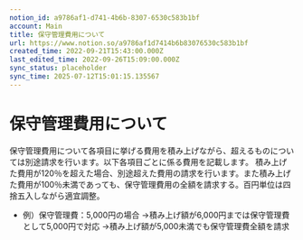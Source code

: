 ```yaml
---
notion_id: a9786af1-d741-4b6b-8307-6530c583b1bf
account: Main
title: 保守管理費用について
url: https://www.notion.so/a9786af1d7414b6b83076530c583b1bf
created_time: 2022-09-21T15:43:00.000Z
last_edited_time: 2022-09-26T15:09:00.000Z
sync_status: placeholder
sync_time: 2025-07-12T15:01:15.135567
---
```

# 保守管理費用について

保守管理費用について各項目に挙げる費用を積み上げながら、超えるものについては別途請求を行います。以下各項目ごとに係る費用を記載します。
積み上げた費用が120％を超えた場合、別途超えた費用の請求を行います。また積み上げた費用が100％未満であっても、保守管理費用の全額を請求する。百円単位は四捨五入しながら適宜調整。
- 例）保守管理費：5,000円の場合
→積み上げ額が6,000円までは保守管理費として5,000円で対応
→積み上げ額が5,000未満でも保守管理費全額を請求